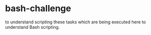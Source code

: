 # bash-challenge
to understand scripting
these tasks which are being executed here to understand Bash scripting.

